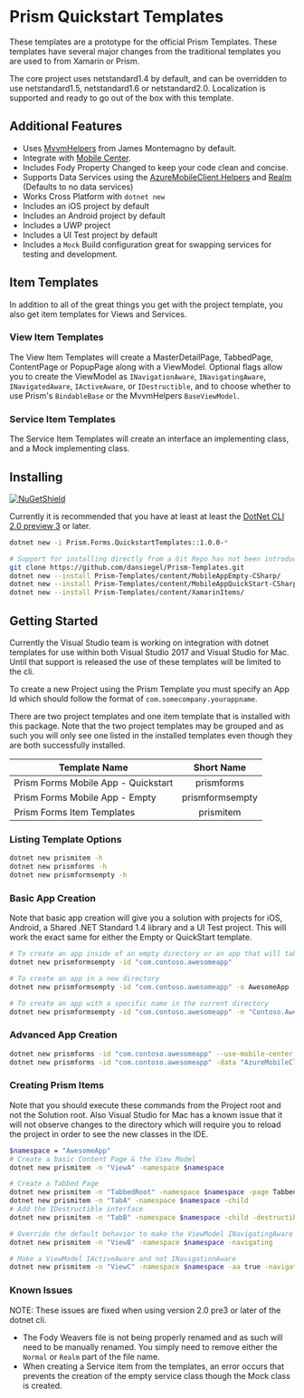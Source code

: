 # Prism Quickstart Templates

These templates are a prototype for the official Prism Templates. These templates have several major changes from the traditional templates you are used to from Xamarin or Prism.

The core project uses netstandard1.4 by default, and can be overridden to use netstandard1.5, netstandard1.6 or netstandard2.0. Localization is supported and ready to go out of the box with this template.

## Additional Features

- Uses [MvvmHelpers](https://github.com/jamesmontemagno/mvvm-helpers) from James Montemagno by default.
- Integrate with [Mobile Center](https://mobile.azure.com).
- Includes Fody Property Changed to keep your code clean and concise.
- Supports Data Services using the [AzureMobileClient.Helpers](https://github.com/dansiegel/AzureMobileClient.Helpers) and [Realm](https://github.com/realm/realm-dotnet) (Defaults to no data services)
- Works Cross Platform with `dotnet new`
- Includes an iOS project by default
- Includes an Android project by default
- Includes a UWP project
- Includes a UI Test project by default
- Includes a `Mock` Build configuration great for swapping services for testing and development.

## Item Templates

In addition to all of the great things you get with the project template, you also get item templates for Views and Services.

### View Item Templates

The View Item Templates will create a MasterDetailPage, TabbedPage, ContentPage or PopupPage along with a ViewModel. Optional flags allow you to create the ViewModel as `INavigationAware`, `INavigatingAware`, `INavigatedAware`, `IActiveAware`, or `IDestructible`, and to choose whether to use Prism's `BindableBase` or the MvvmHelpers `BaseViewModel`.

### Service Item Templates

The Service Item Templates will create an interface an implementing class, and a Mock implementing class.

## Installing

[![NuGetShield]][NuGetPage]

Currently it is recommended that you have at least at least the [DotNet CLI 2.0 preview 3](https://github.com/dotnet/cli/tree/release/2.0.0) or later.

```bash
dotnet new -i Prism.Forms.QuickstartTemplates::1.0.0-*
```

```bash
# Support for installing directly from a Git Repo has not been introduced and as such it must be done locally
git clone https://github.com/dansiegel/Prism-Templates.git
dotnet new --install Prism-Templates/content/MobileAppEmpty-CSharp/
dotnet new --install Prism-Templates/content/MobileAppQuickStart-CSharp/
dotnet new --install Prism-Templates/content/XamarinItems/
```

## Getting Started

Currently the Visual Studio team is working on integration with dotnet templates for use within both Visual Studio 2017 and Visual Studio for Mac. Until that support is released the use of these templates will be limited to the cli.

To create a new Project using the Prism Template you must specify an App Id which should follow the format of `com.somecompany.yourappname`.

There are two project templates and one item template that is installed with this package. Note that the two project templates may be grouped and as such you will only see one listed in the installed templates even though they are both successfully installed.

| Template Name | Short Name |
|---------------|:----------:|
| Prism Forms Mobile App - Quickstart | prismforms |
| Prism Forms Mobile App - Empty | prismformsempty |
| Prism Forms Item Templates | prismitem |

### Listing Template Options

```bash
dotnet new prismitem -h
dotnet new prismforms -h
dotnet new prismformsempty -h
```

### Basic App Creation

Note that basic app creation will give you a solution with projects for iOS, Android, a Shared .NET Standard 1.4 library and a UI Test project. This will work the exact same for either the Empty or QuickStart template.

```bash
# To create an app inside of an empty directory or an app that will take the name of the parent directory
dotnet new prismformsempty -id "com.contoso.awesomeapp"

# To create an app in a new directory
dotnet new prismformsempty -id "com.contoso.awesomeapp" -o AwesomeApp

# To create an app with a specific name in the current directory
dotnet new prismformsempty -id "com.contoso.awesomeapp" -n "Contoso.AwesomeApp"
```

### Advanced App Creation

```bash
dotnet new prismforms -id "com.contoso.awesomeapp" --use-mobile-center true -ios-secret "{your iOS secret}" -android-secret "{your Android secret}"
dotnet new prismforms -id "com.contoso.awesomeapp" -data "AzureMobileClient" -fr "netstandard1.5" -client-id "{Your Authentication Client Id}"
```

### Creating Prism Items

Note that you should execute these commands from the Project root and not the Solution root. Also Visual Studio for Mac has a known issue that it will not observe changes to the directory which will require you to reload the project in order to see the new classes in the IDE.

```bash
$namespace = "AwesomeApp"
# Create a basic Content Page & the View Model
dotnet new prismitem -n "ViewA" -namespace $namespace

# Create a Tabbed Page
dotnet new prismitem -n "TabbedRoot" -namespace $namespace -page TabbedPage
dotnet new prismitem -n "TabA" -namespace $namespace -child
# Add the IDestructible interface
dotnet new prismitem -n "TabB" -namespace $namespace -child -destructible

# Override the default behavior to make the ViewModel INavigatingAware instead of INavigationAware
dotnet new prismitem -n "ViewB" -namespace $namespace -navigating

# Make a ViewModel IActiveAware and not INavigationAware
dotnet new prismitem -n "ViewC" -namespace $namespace -aa true -navigation false
```

### Known Issues

NOTE: These issues are fixed when using version 2.0 pre3 or later of the dotnet cli.

- The Fody Weavers file is not being properly renamed and as such will need to be manually renamed. You simply need to remove either the `Normal` or `Realm` part of the file name.
- When creating a Service item from the templates, an error occurs that prevents the creation of the empty service class though the Mock class is created.

[MyGetShield]: https://img.shields.io/myget/dansiegel-templates/vpre/Prism.Forms.Templates.svg
[MyGetPage]: https://www.myget.org/feed/dansiegel-templates/package/nuget/Prism.Forms.Templates
[NuGetShield]: https://img.shields.io/nuget/vpre/Prism.Forms.QuickstartTemplates.svg
[NuGetPage]: https://www.nuget.org/packages/Prism.Forms.QuickstartTemplates